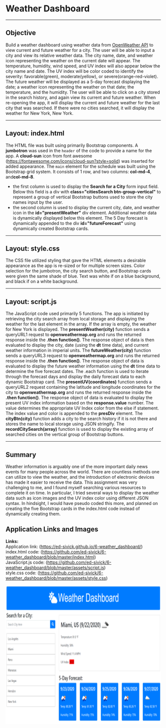 # Weather Dashboard  
___
## Objective
Build a weather dashboard using weather data from [OpenWeather API](https://openweathermap.org/api) to view current and future weather for a city.  The user will be able to input a city and view its relative weather data.  The city name, date, and weather icon representing the weather on the current date will appear.  The temperature, humidity, wind speed, and UV index will also appear below the city name and date.  The UV index will be color coded to identify the severity: favorable(green), moderate(yellow), or severe(orange-red-violet). The future weather will be displayed as a 5-day forecast displaying the date; a weather icon representing the weather on that date; the temperature, and the humidity.  The user will be able to click on a city stored in the search history, and again view its current and future weather.  When re-opening the app, it will display the current and future weather for the last city that was searched.  If there were no cities searched, it will display the weather for New York, New York.

___
## Layout: index.html
The HTML file was built using primarily Bootstrap components. A **jumbotron** was used in the `header` of the code to provide a name for the app. A **cloud-sun** icon from font awesome (https://fontawesome.com/icons/cloud-sun?style=solid) was inserted for added appearance.  The `main` element for the schedule was built using the Bootstrap grid system.  It consists of 1 row, and two columns: **col-md-4**, and**col-md-8**.
- the first column is used to display the **Search for a City** form input field.  Below this field is a div with **class="citiesSearch btn-group-vertical"** to represent a group of vertical Bootstrap buttons used to store the city names input by the user.
- the second column is used to display the current city, date, and weather icon in the **id="presentWeather"** div element.  Additional weather data is dynamically displayed below this element.  The 5 Day forecast is dynamically appended to the div **id="futureForecast"** using dynamically created Bootstrap cards.

___
## Layout: style.css
The CSS file utilized styling that gave the HTML elements a desirable appearance as the app is re-sized or for multiple screen sizes.  Color selection for the jumbotron, the city search button, and Bootstrap cards were given the same shade of blue.  Text was white if on a blue background, and black if on a white background. 

___
## Layout: script.js
The JavaScript code used primarily 5 functions. The app is initiated by retrieving the city search array from local storage and displaying the weather for the last element in the array.  If the array is empty, the weather for New York is displayed.  The **presentWeather(city)** function sends a queryURL1 request to **openweathermap.org** and runs the returned response inside the **.then function()**.  The response object of data is then evaluated to display the city, date (using the **dt** time data), and current weather information in imperial units.  The **futureWeather(city)** function sends a queryURL3 request to **openweathermap.org** and runs the returned response inside the **.then function()**.  The response object of data is evaluated to display the future weather information using the **dt** time data to determine the five forecast dates.  The .each function is used to iterate through the forecast days and display the daily forecast data to each dynamic Bootstrap card.  The **presentUV(coordinates)** function sends a queryURL2 request containing the latitude and longitude coordinates for the city to **openweathermap.org** and runs the returned response inside the **.then function()**.  The response object of data is evaluated to display the present UV index information based on the **response.value** number.  The value determines the appropriate UV Index color from the else if statement.  The index value and color is appended to the **presDiv** element.  The **cityBtn(city)** function adds a city to the search history if it is not there and stores the name to local storage using JSON stringify.  The **recordCitySearch(array)** function is used to display the existing array of searched cities on the vertical group of Bootstrap buttons. 

___
## Summary
 Weather information is arguably one of the more important daily news events for many people across the world.  There are countless methods one can utilize to view the weather, and the introduction of electronic devices has made it easier to receive the data.  This assignment was very challenging to me, and I found myself searching various resources to complete it on time.  In particular, I tried several ways to display the weather data such as icon images and the UV index color using different JSON syntax.  In hindsight, I would have pseudo coded this more, and planned on creating the five Bootstrap cards in the index.html code instead of dynamically creating them.      


## Application Links and Images  
**Links:**  
Application link: (https://ed-sivick.github.io/6-weather_dashboard/)  
index.html code: (https://github.com/ed-sivick/6-weather_dashboard/blob/master/index.html)  
JavaScript.js code: (https://github.com/ed-sivick/6-weather_dashboard/blob/master/assets/script.js)  
style.css code: (https://github.com/ed-sivick/6-weather_dashboard/blob/master/assets/style.css)
<p align="left">
  <img src="assets/images/weather-image1.png" height="450" margin-bottom: 10px; title="image of weather dashboard showing current and five day forecast for weather in Miami, Florida" alt="image of weather dashboard showing current and five day forecast for weather in Miami, Florida">